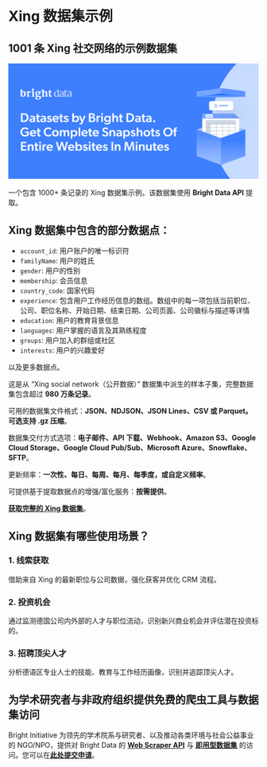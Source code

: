 # Xing 数据集示例

<h2>1001 条 Xing 社交网络的示例数据集</h2>

![Xing dataset header](https://github.com/bright-cn/Xing-dataset-samples/blob/main/Xing-datasets%20(1).png)

一个包含 1000+ 条记录的 Xing 数据集示例。该数据集使用 <b>Bright Data API</b> 提取。

<h2>Xing 数据集中包含的部分数据点：</h2>

* ```account_id```: 用户账户的唯一标识符
* ```familyName```: 用户的姓氏
* ```gender```: 用户的性别
* ```membership```: 会员信息
* ```country_code```: 国家代码
* ```experience```: 包含用户工作经历信息的数组。数组中的每一项包括当前职位、公司、职位名称、开始日期、结束日期、公司页面、公司徽标与描述等详情
* ```education```: 用户的教育背景信息
* ```languages```: 用户掌握的语言及其熟练程度
* ```groups```: 用户加入的群组或社区
* ```interests```: 用户的兴趣爱好

以及更多数据点。

这是从 “Xing social network（公开数据）”
数据集中派生的样本子集，完整数据集包含超过 <b>980 万条记录</b>。

可用的数据集文件格式：<b>JSON、NDJSON、JSON Lines、CSV 或 Parquet。可选支持 .gz 压缩</b>。

数据集交付方式选项：<b>电子邮件、API 下载、Webhook、Amazon S3、Google Cloud Storage、Google Cloud Pub/Sub、Microsoft Azure、Snowflake、SFTP</b>。

更新频率：<b>一次性、每日、每周、每月、每季度，或自定义频率</b>。

可提供基于提取数据点的增强/富化服务：<b>按需提供</b>。

<b>[获取完整的 Xing 数据集](https://www.bright.cn/products/datasets/xing)</b>。

<h2>Xing 数据集有哪些使用场景？</h2>

<h3>1. 线索获取</h3>
借助来自 Xing 的最新职位与公司数据，强化获客并优化 CRM 流程。

<h3>2. 投资机会</h3>
通过监测德国公司内外部的人才与职位流动，识别新兴商业机会并评估潜在投资标的。

<h3>3. 招聘顶尖人才</h3>
分析德语区专业人士的技能、教育与工作经历画像，识别并追踪顶尖人才。

<h2>为学术研究者与非政府组织提供免费的爬虫工具与数据集访问</h2>

Bright Initiative 为领先的学术院系与研究者、以及推动各类环境与社会公益事业的 NGO/NPO，提供对 Bright Data 的 <b>[Web Scraper API](https://www.bright.cn/products/web-scraper)</b> 与 <b>[即用型数据集](https://www.bright.cn/products/datasets)</b> 的访问。您可以在<b>[此处提交申请](https://brightinitiative.com)</b>。
